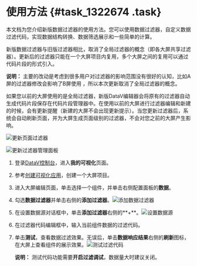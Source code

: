 # 使用方法 {#task_1322674 .task}

本文档为您介绍新版数据过滤器的使用方法。您可以使用数据过滤器，自定义数据过滤代码，实现数据结构转换、数据筛选展示和一些简单的计算。

新版数据过滤器与旧版过滤器相比，取消了全局过滤器的概念（即各大屏共享过滤器）。更新后的过滤器只能在一个大屏项目内复用，多个大屏之间的复用可以通过代码片段的形式引入。

**说明：** 主要的改动是考虑到很多用户对过滤器的影响范围没有很好的认知，比如A屏的过滤器修改会影响了B屏使用 ，所以本次更新取消了全局过滤器的概念。

如果您以前的大屏使用的是全局过滤器，新版DataV编辑器会将原有的过滤器自动生成代码片段保存在代码片段管理器中。在使用以前的大屏进行过滤器编辑和新建的时候，会有更新提醒（新建的大屏不会出现更新提示）。当您更新过滤器后，系统会自动刷新页面，并为大屏生成页面级别的过滤器，不会对您之前的大屏产生影响。

![更新页面过滤器](http://static-aliyun-doc.oss-cn-hangzhou.aliyuncs.com/assets/img/974417/156445078152154_zh-CN.png)

![更新过滤器管理面板](http://static-aliyun-doc.oss-cn-hangzhou.aliyuncs.com/assets/img/974417/156445078152160_zh-CN.png)

1.  登录[DataV控制台](https://datav.aliyun.com/)，进入**我的可视化**页面。
2.  参考[创建可视化应用](../../../../cn.zh-CN/管理可视化应用/创建可视化应用.md#)，创建一个大屏项目。
3.  进入大屏编辑页面，单击选择一个组件，并单击右侧配置面板的**数据**。
4.  勾选**数据过滤器**并单击右侧的**添加过滤器**。![添加数据过滤器](http://static-aliyun-doc.oss-cn-hangzhou.aliyuncs.com/assets/img/974417/156445078152570_zh-CN.png)


5.  在设置数据源对话框中，单击**添加过滤器**右侧的**+**。![设置数据源](http://static-aliyun-doc.oss-cn-hangzhou.aliyuncs.com/assets/img/974417/156445078152573_zh-CN.png)


6.  在过滤器代码编辑框中，输入当前组件数据的过滤代码。
7.  单击**测试**，查看数据过滤效果。无误后，单击**数据响应结果**右侧的**刷新**图标，在大屏上查看组件的展示效果。![测试过滤代码](http://static-aliyun-doc.oss-cn-hangzhou.aliyuncs.com/assets/img/974417/156445078152574_zh-CN.png)

 

    **说明：** 测试代码功能需要**开启过滤调试**，数据量大时建议关闭。


